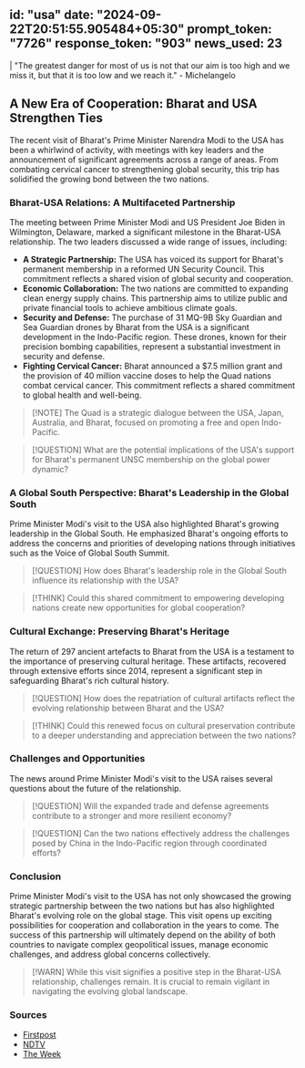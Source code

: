 
id: "usa"
date: "2024-09-22T20:51:55.905484+05:30"
prompt_token: "7726"
response_token: "903"
news_used: 23
------
| "The greatest danger for most of us is not that our aim is too high and we miss it, but that it is too low and we reach it." -  Michelangelo

## A New Era of Cooperation: Bharat and USA Strengthen Ties

The recent visit of Bharat's Prime Minister Narendra Modi to the USA has been a whirlwind of activity, with meetings with key leaders and the announcement of significant agreements across a range of areas. From combating cervical cancer to strengthening global security, this trip has solidified the growing bond between the two nations. 

###  Bharat-USA Relations: A Multifaceted Partnership 

The meeting between Prime Minister Modi and US President Joe Biden in Wilmington, Delaware, marked a significant milestone in the Bharat-USA relationship. The two leaders discussed a wide range of issues, including:

- **A Strategic Partnership:**  The USA has voiced its support for Bharat's permanent membership in a reformed UN Security Council. This commitment reflects a shared vision of global security and cooperation.
- **Economic Collaboration:** The two nations are committed to expanding clean energy supply chains. This partnership aims to utilize public and private financial tools to achieve ambitious climate goals.
- **Security and Defense:**  The purchase of 31 MQ-9B Sky Guardian and Sea Guardian drones by Bharat from the USA is a significant development in the Indo-Pacific region. These drones, known for their precision bombing capabilities, represent a substantial investment in security and defense.
- **Fighting Cervical Cancer:**  Bharat announced a $7.5 million grant and the provision of 40 million vaccine doses to help the Quad nations combat cervical cancer. This commitment reflects a shared commitment to global health and well-being. 

> [!NOTE]  The Quad is a strategic dialogue between the USA, Japan, Australia, and Bharat, focused on promoting a free and open Indo-Pacific. 

> [!QUESTION]  What are the potential implications of the USA's support for Bharat's permanent UNSC membership on the global power dynamic?

###  A Global South Perspective: Bharat's Leadership in the Global South

Prime Minister Modi's visit to the USA also highlighted Bharat's growing leadership in the Global South. He emphasized Bharat's ongoing efforts to address the concerns and priorities of developing nations through initiatives such as the Voice of Global South Summit. 

> [!QUESTION]  How does Bharat's leadership role in the Global South influence its relationship with the USA? 

> [!THINK]  Could this shared commitment to empowering developing nations create new opportunities for global cooperation?

###  Cultural Exchange: Preserving Bharat's Heritage

The return of 297 ancient artefacts to Bharat from the USA is a testament to the importance of preserving cultural heritage. These artifacts, recovered through extensive efforts since 2014, represent a significant step in safeguarding Bharat's rich cultural history.

> [!QUESTION]  How does the repatriation of cultural artifacts reflect the evolving relationship between Bharat and the USA?  

> [!THINK]  Could this renewed focus on cultural preservation contribute to a deeper understanding and appreciation between the two nations? 

###  Challenges and Opportunities

The news around Prime Minister Modi's visit to the USA raises several questions about the future of the relationship. 

> [!QUESTION]  Will the expanded trade and defense agreements contribute to a stronger and more resilient economy? 

> [!QUESTION]  Can the two nations effectively address the challenges posed by China in the Indo-Pacific region through coordinated efforts? 

###  Conclusion

Prime Minister Modi's visit to the USA has not only showcased the growing strategic partnership between the two nations but has also highlighted Bharat's evolving role on the global stage. This visit opens up exciting possibilities for cooperation and collaboration in the years to come. The success of this partnership will ultimately depend on the ability of both countries to navigate complex geopolitical issues, manage economic challenges, and address global concerns collectively.

> [!WARN]  While this visit signifies a positive step in the Bharat-USA relationship, challenges remain. It is crucial to remain vigilant in navigating the evolving global landscape.

###  Sources

- [Firstpost](https://www.firstpost.com)
- [NDTV](https://www.ndtv.com)
- [The Week](https://www.theweek.in) 


